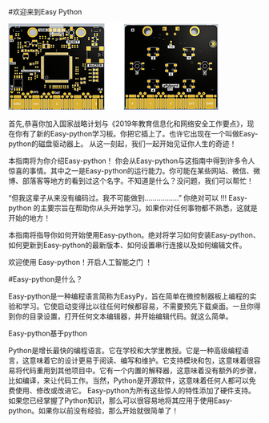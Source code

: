 #欢迎来到Easy Python

![](https://raw.githubusercontent.com/Honor-D/EasyPython/master/img/banzi.png)

首先,恭喜你加入国家战略计划与《2019年教育信息化和网络安全工作要点》，现在你有了新的Easy-python学习板。你把它插上了。也许它出现在一个叫做Easy-python的磁盘驱动器上。
从这一刻起，我们一起开始见证你人生的奇迹！

本指南将为你介绍Easy-python！
你会从Easy-python与这指南中得到许多令人惊喜的事情。其中之一是Easy-python的运行能力。你可能在某些网站、微信、微博、部落客等地方的看到过这个名字。不知道是什么？没问题，我们可以帮忙！

“但我这辈子从来没有编码过。我不可能做到……………..”
你绝对可以 !!! Easy-python 的主要宗旨在帮助你从头开始学习。如果你对任何事物都不熟悉，这就是开始的地方！

本指南将指导你如何开始使用Easy-python。绝对将学习如何安装Easy-python、如何更新到Easy-python的最新版本、如何设置串行连接以及如何编辑文件。

欢迎使用 Easy-python！开启人工智能之门 ！




#Easy-python是什么？

Easy-python是一种编程语言简称为EasyPy，旨在简单在微控制器板上编程的实验和学习。它使启动变得比以往任何时候都容易，不需要预先下载桌面。一旦你得到你的目录设置，打开任何文本编辑器，并开始编辑代码。就这么简单。

Easy-python基于python

Python是增长最快的编程语言。它在学校和大学里教授。它是一种高级编程语言，这意味着它的设计更易于阅读、编写和维护。它支持模块和包，这意味着很容易将代码重用到其他项目中。它有一个内置的解释器，这意味着没有额外的步骤，比如编译，来让代码工作。当然，Python是开源软件，这意味着任何人都可以免费使用、修改或改进它。
Easy-python为所有这些惊人的特性添加了硬件支持。如果您已经掌握了Python知识，那么可以很容易地将其应用于使用Easy-python。如果你以前没有经验，那么开始就很简单了！

